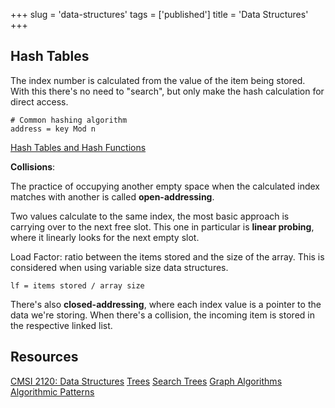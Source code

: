 +++
slug = 'data-structures'
tags = ['published']
title = 'Data Structures'
+++

## Hash Tables

The index number is calculated from the value of the item being stored. With this there's no need to "search", but only make the hash calculation for direct access.

````
# Common hashing algorithm
address = key Mod n
````

[Hash Tables and Hash Functions](https://www.youtube.com/watch?v=KyUTuwz_b7Q&pp=ygUVaGFzaCB0YWJsZXMgZXhwbGFpbmVk)

**Collisions**:

The practice of occupying another empty space when the calculated index matches with another is called **open-addressing**.

Two values calculate to the same index, the most basic approach is carrying over to the next free slot. This one in particular is **linear probing**, where it linearly looks for the next empty slot.

Load Factor: ratio between the items stored and the size of the array. This is considered when using variable size data structures.

````
lf = items stored / array size
````

There's also **closed-addressing**, where each index value is a pointer to the data we're storing. When there's a collision, the incoming item is stored in the respective linked list.

## Resources

[CMSI 2120: Data Structures](https://cs.lmu.edu/~ray/classes/dsa/)
[Trees](https://cs.lmu.edu/~ray/notes/trees/)
[Search Trees](https://cs.lmu.edu/~ray/notes/searchtrees/)
[Graph Algorithms](https://cs.lmu.edu/~ray/notes/graphalgorithms/)
[Algorithmic Patterns](https://cs.lmu.edu/~ray/notes/algpatterns/)
